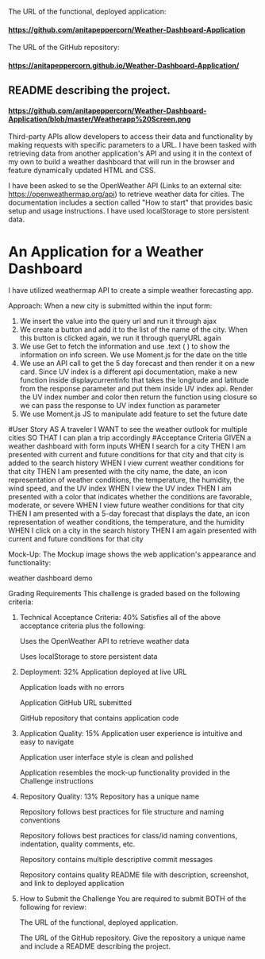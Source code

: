 The URL of the functional, deployed application:
#### https://github.com/anitapeppercorn/Weather-Dashboard-Application

The URL of the GitHub repository: 
#### https://anitapeppercorn.github.io/Weather-Dashboard-Application/
    
## README describing the project.
#### https://github.com/anitapeppercorn/Weather-Dashboard-Application/blob/master/Weatherapp%20Screen.png

Third-party APIs allow developers to access their data and functionality by making requests with specific parameters to a URL. I have been tasked with retrieving data from another application's API and using it in the context of my own to build a weather dashboard that will run in the browser and feature dynamically updated HTML and CSS.

I have been asked to se the OpenWeather API (Links to an external site: https://openweathermap.org/api) to retrieve weather data for cities. The documentation includes a section called "How to start" that provides basic setup and usage instructions. I have used localStorage to store persistent data.
# An Application for a Weather Dashboard
I have utilized weathermap API to create a simple weather forecasting app. 

Approach:
When a new city is submitted within the input form: 
1.  We insert the value into the query url and run it through ajax
2.  We create a button and add it to the list of the name of the city. When this button is clicked again, we  run it through queryURL again
3.  We use Get to fetch the information and use .text ( ) to show the information on info screen. We use Moment.js for the date on the title
4.  We use an API call to get the 5 day forecast and then render it on  a new card. Since UV index is a different api documentation, make a new function inside displaycurrentinfo that takes the longitude and latitude from the response parameter and put them inside UV index api. Render the UV index number and color  then return the function using closure so we can pass the response to UV index function as parameter
5. We use Moment.js JS to manipulate add feature to set the future date

#User Story
AS A traveler
I WANT to see the weather outlook for multiple cities
SO THAT I can plan a trip accordingly
#Acceptance Criteria
GIVEN a weather dashboard with form inputs
WHEN I search for a city
THEN I am presented with current and future conditions for that city and that city is added to the search history
WHEN I view current weather conditions for that city
THEN I am presented with the city name, the date, an icon representation of weather conditions, the temperature, the humidity, the wind speed, and the UV index
WHEN I view the UV index
THEN I am presented with a color that indicates whether the conditions are favorable, moderate, or severe
WHEN I view future weather conditions for that city
THEN I am presented with a 5-day forecast that displays the date, an icon representation of weather conditions, the temperature, and the humidity
WHEN I click on a city in the search history
THEN I am again presented with current and future conditions for that city

Mock-Up: The Mockup image shows the web application's appearance and functionality:

weather dashboard demo

Grading Requirements
This challenge is graded based on the following criteria:

1. Technical Acceptance Criteria: 40%
    Satisfies all of the above acceptance criteria plus the following:

    Uses the OpenWeather API to retrieve weather data

    Uses localStorage to store persistent data

2. Deployment: 32%
    Application deployed at live URL

    Application loads with no errors

    Application GitHub URL submitted

    GitHub repository that contains application code

3. Application Quality: 15%
    Application user experience is intuitive and easy to navigate

    Application user interface style is clean and polished

    Application resembles the mock-up functionality provided in the Challenge instructions

4. Repository Quality: 13%
    Repository has a unique name

    Repository follows best practices for file structure and naming conventions

    Repository follows best practices for class/id naming conventions, indentation, quality comments, etc.

    Repository contains multiple descriptive commit messages

    Repository contains quality README file with description, screenshot, and link to deployed application

5. How to Submit the Challenge
    You are required to submit BOTH of the following for review:

    The URL of the functional, deployed application.

    The URL of the GitHub repository. Give the repository a unique name and include a README describing the project.



